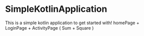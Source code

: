 # SimpleKotlinApplication
This is a simple kotlin application to get started with! homePage + LoginPage + ActivityPage ( Sum + Square )
